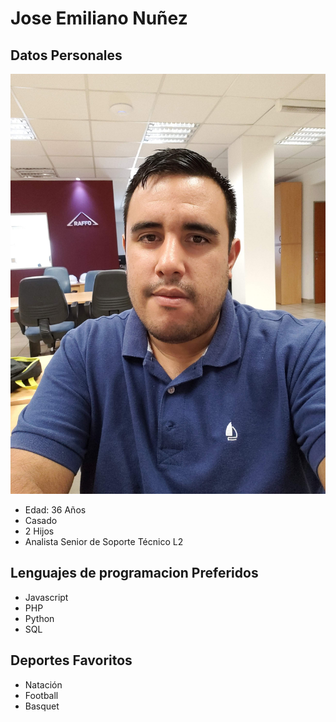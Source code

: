# Jose Emiliano Nuñez

## Datos Personales
![Este soy yo](img/jose02.jpg "Texto epígrafe de la imagen")

* Edad: 36 Años
* Casado
* 2 Hijos
* Analista Senior de Soporte Técnico L2 

## Lenguajes de programacion Preferidos

* Javascript
* PHP
* Python
* SQL

## Deportes Favoritos
+ Natación
+ Football
+ Basquet



